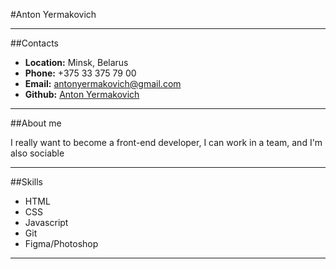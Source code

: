 #Anton Yermakovich

---

##Contacts

-   **Location:** Minsk, Belarus
-   **Phone:** +375 33 375 79 00
-   **Email:** antonyermakovich@gmail.com
-   **Github:** [Anton Yermakovich](https://github.com/AntonYermakovich)

---

##About me

I really want to become a front-end developer, I can work in a team, and I'm also sociable

---

##Skills

-   HTML
-   CSS
-   Javascript
-   Git
-   Figma/Photoshop

---
